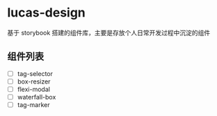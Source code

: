 # lucas-design
基于 storybook 搭建的组件库，主要是存放个人日常开发过程中沉淀的组件

## 组件列表
- [ ] tag-selector
- [ ] box-resizer
- [ ] flexi-modal
- [ ] waterfall-box
- [ ] tag-marker
